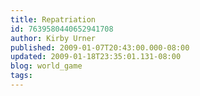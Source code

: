 ```yaml
---
title: Repatriation
id: 7639580440652941708
author: Kirby Urner
published: 2009-01-07T20:43:00.000-08:00
updated: 2009-01-18T23:35:01.131-08:00
blog: world_game
tags: 
---
```


